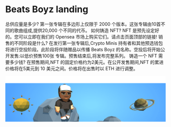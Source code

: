 # Beats Boyz landing

总供应量是多少?
第一张专辑在多边形上仅限于 2000 个版本。这张专辑由10首不同的歌曲组成,提供20,000 个不同的代币。
如何铸造 NFT?
NFT 是预先设定好的。您可以立即在我们的 Opensea 市场上购买它们。请点击页面顶部的链接!
销售的不同阶段是什么?
在发行第一张专辑后,Crypto Minis 持有者和其他预选钱包将进行空投阶段。此阶段将伴随赠品以传播 Beats Boyz 的名称。空投后将开始公开发售:以低价预售100张 专辑。预售结束后,将发布完整系列。
铸造一个 NFT 需要多少钱?
在预售期间,NFT 的固定价格约为2美元。在公开发售期间,NFT 的累进价格将在5美元到 10 美元之间。价格将在出售时以 ETH 进行调整。

![unnamed](unnamed.png)
